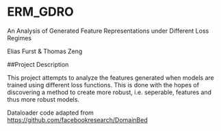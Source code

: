 # ERM_GDRO
An Analysis of Generated Feature Representations under Different Loss Regimes

Elias Furst & Thomas Zeng

##Project Description

This project attempts to analyze the features generated when models are trained using different loss functions. This is done with the hopes of discovering a method to create more robust, i.e. seperable, features and thus more robust models.

Dataloader code adapted from https://github.com/facebookresearch/DomainBed
